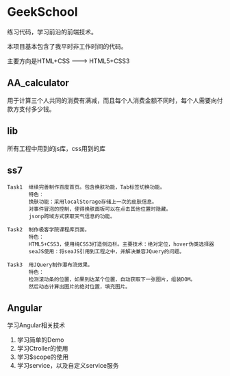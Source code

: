# GeekSchool
练习代码，学习前沿的前端技术。

本项目基本包含了我平时非工作时间的代码。

主要方向是HTML+CSS ---> HTML5+CSS3

## AA_calculator 
  用于计算三个人共同的消费有满减，而且每个人消费金额不同时，每个人需要向付款方支付多少钱。

## lib 
   所有工程中用到的js库，css用到的库

## ss7 
    Task1  继续完善制作百度首页。包含换肤功能，Tab标签切换功能。
		   特色：
		   换肤功能：采用localStorage存储上一次的皮肤信息。
		   对事件冒泡的控制，使得换肤面板可以在点击其他位置时隐藏。
		   jsonp跨域方式获取天气信息的功能。
		   
	Task2  制作极客学院课程库页面。
		   特色：
		   HTML5+CSS3，使用纯CSS3打造侧边栏。主要技术：绝对定位，hover伪类选择器
		   seaJS使用：将seaJS引用到工程之中，并解决兼容JQuery的问题。
		   
	Task3  用JQuery制作瀑布流效果。
		   特色：
		   检测滚动条的位置，如果到达某个位置，自动获取下一张图片，组装DOM。
		   然后动态计算出图片的绝对位置，填充图片。
## Angular  
学习Angular相关技术
1. 学习简单的Demo
2. 学习Ctroller的使用
3. 学习$scope的使用
4. 学习service，以及自定义service服务